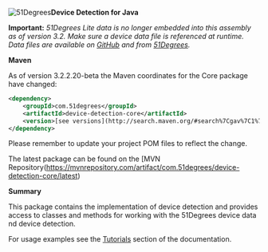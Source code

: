 ![51Degrees](https://51degrees.com/DesktopModules/FiftyOne/Distributor/Logo.ashx?utm_source=github&utm_medium=repository&utm_content=home&utm_campaign=java-open-source "THE Fastest and Most Accurate Device Detection")**Device Detection for Java**

**Important:** _51Degrees Lite data is no longer embedded into this assembly as of version 3.2. Make sure a device data file is referenced at runtime. Data files are available on [GitHub](../data) and from [51Degrees](https://51degrees.com/compare-data-options?utm_source=github&utm_medium=repository&utm_content=source-code&utm_campaign=java-open-source "Different device databases which can be used with 51Degrees device detection")._

**Maven**

As of version 3.2.2.20-beta the Maven coordinates for the Core package have changed:

```xml
<dependency>
    <groupId>com.51degrees</groupId>
    <artifactId>device-detection-core</artifactId>
    <version>[see versions](http://search.maven.org/#search%7Cgav%7C1%7Cg%3A%22com.51degrees%22%20AND%20a%3A%22device-detection%22)</version>
</dependency>
```

Please remember to update your project POM files to reflect the change.

The latest package can be found on the [MVN Repository(https://mvnrepository.com/artifact/com.51degrees/device-detection-core/latest)

**Summary**

This package contains the implementation of device detection and provides access to classes and methods for working with the 51Degrees device data nd device detection.

For usage examples see the [Tutorials](https://51degrees.com/Support/Documentation/APIs/Java-V32/Tutorials?utm_source=github&utm_medium=repository&utm_content=source-code&utm_campaign=java-open-source) section of the documentation.